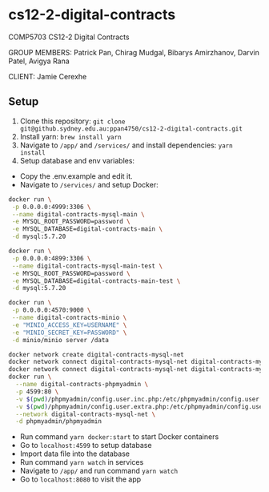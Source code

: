 # cs12-2-digital-contracts

COMP5703 CS12-2 Digital Contracts

GROUP MEMBERS: Patrick Pan, Chirag Mudgal, Bibarys Amirzhanov, Darvin Patel,
Avigya Rana

CLIENT: Jamie Cerexhe

## Setup

1. Clone this repository:
   `git clone git@github.sydney.edu.au:ppan4750/cs12-2-digital-contracts.git`
2. Install yarn: `brew install yarn`
3. Navigate to `/app/` and `/services/` and install dependencies: `yarn install`
4. Setup database and env variables:

- Copy the .env.example and edit it.
- Navigate to `/services/` and setup Docker:

```bash
docker run \
 -p 0.0.0.0:4999:3306 \
 --name digital-contracts-mysql-main \
 -e MYSQL_ROOT_PASSWORD=password \
 -e MYSQL_DATABASE=digital-contracts-main \
 -d mysql:5.7.20
```

```bash
docker run \
 -p 0.0.0.0:4899:3306 \
 --name digital-contracts-mysql-main-test \
 -e MYSQL_ROOT_PASSWORD=password \
 -e MYSQL_DATABASE=digital-contracts-main-test \
 -d mysql:5.7.20
```

```bash
docker run \
 -p 0.0.0.0:4570:9000 \
 --name digital-contracts-minio \
 -e "MINIO_ACCESS_KEY=USERNAME" \
 -e "MINIO_SECRET_KEY=PASSWORD" \
 -d minio/minio server /data
```

```bash
docker network create digital-contracts-mysql-net
docker network connect digital-contracts-mysql-net digital-contracts-mysql-main
docker network connect digital-contracts-mysql-net digital-contracts-mysql-main-test
docker run \
  --name digital-contracts-phpmyadmin \
  -p 4599:80 \
  -v $(pwd)/phpmyadmin/config.user.inc.php:/etc/phpmyadmin/config.user.inc.php \
  -v $(pwd)/phpmyadmin/config.user.extra.php:/etc/phpmyadmin/config.user.extra.php \
  --network digital-contracts-mysql-net \
  -d phpmyadmin/phpmyadmin
```

- Run command `yarn docker:start` to start Docker containers
- Go to `localhost:4599` to setup database
- Import data file into the database
- Run command `yarn watch` in services
- Navigate to `/app/` and run command `yarn watch`
- Go to `localhost:8080` to visit the app

